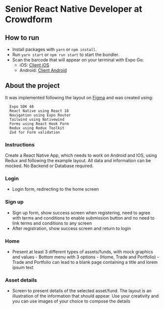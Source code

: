 # Senior React Native Developer at Crowdform

## How to run

- Install packages with `yarn` or `npm install`.
- Run `yarn start` or `npm run start` to start the bundler.
- Scan the barcode that will appear on your terminal with Expo Go:
  - iOS: [Client iOS](https://itunes.apple.com/app/apple-store/id982107779)
  - Android: [Client Android](https://play.google.com/store/apps/details?id=host.exp.exponent&referrer=blankexample)

## About the project

It was implemented following the layout on [Figma](<https://www.figma.com/file/auggvBh22gS38dSC6SEJuq/React-Native-Challenge-(Copy)-(Copy)>) and was created using:

```
  Expo SDK 48
  React Native using React 18
  Navigation using Expo Router
  Tailwind using Nativewind
  Forms using React Hook Form
  Redux using Redux Toolkit
  Zod for Form validation
```

### Instructions

Create a React Native App, which needs to work on Android and IOS, using Redux and following the example layout. All data and information can be mocked. No Backend or Database required.

### Login

- Login form, redirecting to the home screen

### Sign up

- Sign up form, show success screen when registering, need to agree with terms and conditions to enable submission button and no need to link terms and conditions to any screen
- After registration, show success screen and return to login

### Home

- Present at least 3 different types of assets/funds, with mock graphics and values - Bottom menu with 3 options - (Home, Trade and Portfolio) - Trade and Portfolio can lead to a blank page containing a title and lorem ipsum text

### Asset details

- Screen to present details of the selected asset/fund. The layout is an illustration of the
  information that should appear. Use your creativity and you can use images of your choice to compose the details
